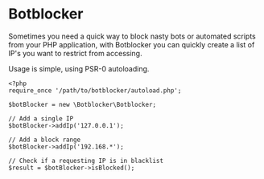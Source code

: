 # Botblocker

Sometimes you need a quick way to block nasty bots or automated scripts from your PHP application, with Botblocker you can quickly create a list of IP's you want to restrict from accessing.

Usage is simple, using PSR-0 autoloading.

    <?php
    require_once '/path/to/botblocker/autoload.php';

    $botBlocker = new \Botblocker\Botblocker;

    // Add a single IP
    $botBlocker->addIp('127.0.0.1');

    // Add a block range
    $botBlocker->addIp('192.168.*');

    // Check if a requesting IP is in blacklist
    $result = $botBlocker->isBlocked();